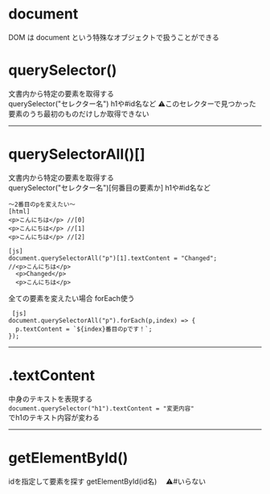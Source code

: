 # document
DOM は document という特殊なオブジェクトで扱うことができる

# querySelector()
文書内から特定の要素を取得する  
querySelector("セレクター名") h1や#id名など
⚠️このセレクターで見つかった要素のうち最初のものだけしか取得できない
***

# querySelectorAll()[]
文書内から特定の要素を取得する  
querySelector("セレクター名")[何番目の要素か] h1や#id名など
~~~
〜2番目のpを変えたい〜
[html]
<p>こんにちは</p> //[0]
<p>こんにちは</p> //[1]
<p>こんにちは</p> //[2]

[js]
document.querySelectorAll("p")[1].textContent = "Changed"; 
//<p>こんにちは</p>
  <p>Changed</p>
  <p>こんにちは</p>
~~~
全ての要素を変えたい場合
forEach使う
~~~
 [js]
document.querySelectorAll("p").forEach(p,index) => {
  p.textContent = `${index}番目のpです！`;
});
~~~
***

# .textContent
中身のテキストを表現する    
`document.querySelector("h1").textContent = "変更内容"`   
でh1のテキスト内容が変わる
***

# getElementById() 
idを指定して要素を探す
getElementById(id名) 　⚠️#いらない
